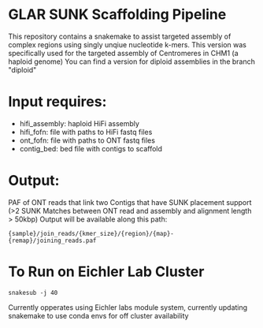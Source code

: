 # GLAR SUNK Scaffolding Pipeline

This repository contains a snakemake to assist targeted assembly of complex regions using singly unqiue nucleotide k-mers.
This version was specifically used for the targeted assembly of Centromeres in CHM1 (a haploid genome)
You can find a version for diploid assemblies in the branch "diploid"

# Input requires:
- hifi_assembly: haploid HiFi assembly
- hifi_fofn: file with paths to HiFi fastq files
- ont_fofn: file with paths to ONT fastq files
- contig_bed: bed file with contigs to scaffold

# Output:
PAF of ONT reads that link two Contigs that have SUNK placement support (>2 SUNK Matches between ONT read and assembly and alignment length > 50kbp)
Output will be available along this path:
```
{sample}/join_reads/{kmer_size}/{region}/{map}-{remap}/joining_reads.paf 
```
# To Run on Eichler Lab Cluster
```
snakesub -j 40
```

Currently opperates using Eichler labs module system, currently updating snakemake to use conda envs for off cluster availability
 